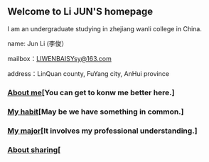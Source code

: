 ## Welcome to Li JUN'S homepage

I am an undergraduate studying in zhejiang wanli college in China.

name:    Jun Li  (李俊）

mailbox：LIWENBAISYsy@163.com

address：LinQuan county, FuYang city, AnHui province
### <a class="nav-link" href="./About.html">About me</a>[You can get to konw me better here.]

### <a class="nav-link" href="./Habit.html">My habit</a>[May be we have something in common.]

### <a class="nav-link" href="./Major.html">My major</a>[It involves my professional understanding.]

### <a class="nav-link" href="./Sharing.html">About sharing</a>[

